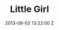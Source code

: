 ---
title: Little Girl
date: 2013-08-02 13:22:00 Z
categories:
- Music Videos
position: 0
client: Spiritualized
video: https://vimeo.com/71568764
image: "/uploads/spiritualized-little-girl.jpg"
is-featured: true
director: Vincent Haycock
production-company: Somesuch
layout: page
---